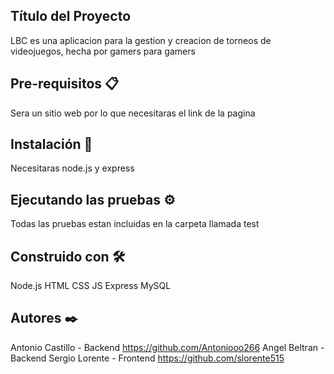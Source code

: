 ## Título del Proyecto
LBC es una aplicacion para la gestion y creacion de torneos de videojuegos, hecha por gamers para gamers

## Pre-requisitos 📋
Sera un sitio web por lo que necesitaras el link de la pagina

## Instalación 🔧
Necesitaras node.js y express

## Ejecutando las pruebas ⚙️
Todas las pruebas estan incluidas en la carpeta llamada test


## Construido con 🛠️

Node.js
HTML
CSS
JS
Express
MySQL

## Autores ✒️

Antonio Castillo - Backend https://github.com/Antoniooo266
Angel Beltran - Backend
Sergio Lorente - Frontend https://github.com/slorente515
